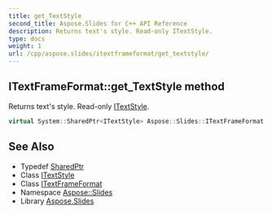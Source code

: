 ```yaml
---
title: get_TextStyle
second_title: Aspose.Slides for C++ API Reference
description: Returns text's style. Read-only ITextStyle.
type: docs
weight: 1
url: /cpp/aspose.slides/itextframeformat/get_textstyle/
---
```

## ITextFrameFormat::get_TextStyle method


Returns text's style. Read-only [ITextStyle](../../itextstyle/).

```cpp
virtual System::SharedPtr<ITextStyle> Aspose::Slides::ITextFrameFormat::get_TextStyle()=0
```

## See Also

* Typedef [SharedPtr](../../../system/sharedptr/)
* Class [ITextStyle](../../itextstyle/)
* Class [ITextFrameFormat](../)
* Namespace [Aspose::Slides](../../)
* Library [Aspose.Slides](../../../)
